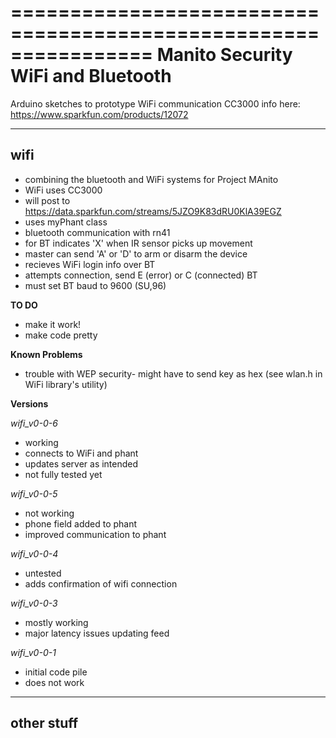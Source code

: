 ================================================================
Manito Security WiFi and Bluetooth
================================================================

Arduino sketches to prototype WiFi communication
CC3000 info here: https://www.sparkfun.com/products/12072

----------------------------------------------------------------------------

**wifi** 
----------------------------------------------------------------------------
  * combining the bluetooth and WiFi systems for Project MAnito
  * WiFi uses CC3000
  * will post to https://data.sparkfun.com/streams/5JZO9K83dRU0KlA39EGZ
  * uses myPhant class
  * bluetooth communication with rn41
  * for BT indicates 'X' when IR sensor picks up movement
  * master can send 'A' or 'D' to arm or disarm the device
  * recieves WiFi login info over BT
  * attempts connection, send E (error) or C (connected) BT 
  * must set BT baud to 9600 (SU,96<CR>)

  **TO DO**
  * make it work!
  * make code pretty

  **Known Problems**
  * trouble with WEP security- might have to send key as hex (see wlan.h in WiFi library's utility)

  **Versions**
    
  *wifi_v0-0-6*
   * working
   * connects to WiFi and phant
   * updates server as intended
   * not fully tested yet
    
  *wifi_v0-0-5*
   * not working
   * phone field added to phant
   * improved communication to phant
    
  *wifi_v0-0-4*
   * untested
   * adds confirmation of wifi connection

  *wifi_v0-0-3*
   * mostly working
   * major latency issues updating feed

  *wifi_v0-0-1*
   * initial code pile
   * does not work

----------------------------------------------------------------------------

**other stuff**
----------------------------------------------------------------------------




